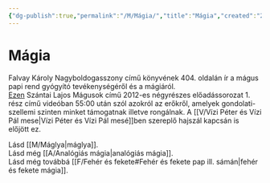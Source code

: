 ```yaml
---
{"dg-publish":true,"permalink":"/M/Mágia/","title":"Mágia","created":"2024-02-14T23:33","updated":"2024-10-25T22:37"}
---
```



# Mágia

Falvay Károly Nagyboldogasszony című könyvének 404. oldalán ír a mágus papi rend gyógyító tevékenységéről és a mágiáról.  
[Ezen](https://youtu.be/I58ziLg1GZc) Szántai Lajos Mágusok című 2012-es négyrészes előadássorozat 1. rész című videóban 55:00 után szól azokról az erőkről, amelyek gondolati-szellemi szinten minket támogatnak illetve rongálnak. A [[V/Vízi Péter és Vízi Pál mese\|Vízi Péter és Vízi Pál mesé]]ben szereplő hajszál kapcsán is előjött ez.  

Lásd [[M/Máglya\|máglya]].  
Lásd még [[A/Analógiás mágia\|analógiás mágia]].  
Lásd még továbbá [[F/Fehér és fekete#Fehér és fekete pap ill. sámán\|fehér és fekete mágia]].  